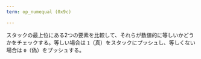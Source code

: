 ```yaml
---
term: op_numequal (0x9c)

---
```

スタックの最上位にある2つの要素を比較して、それらが数値的に等しいかどうかをチェックする。等しい場合は `1`（真）をスタックにプッシュし、等しくない場合は `0`（偽）をプッシュする。
